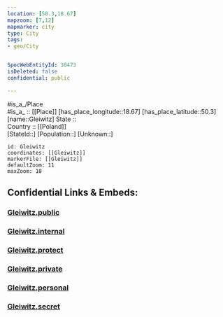 ```yaml
---
location: [50.3,18.67] 
mapzoom: [7,12] 
mapmarker: city 
type: City
tags:
- geo/City


SpocWebEntityId: 30473
isDeleted: false
confidential: public

---
```

#is_a_/Place  
#is_a_ :: [[Place]] 
[has_place_longitude::18.67] 
[has_place_latitude::50.3] 
[name::Gleiwitz] 
State ::  
Country :: [[Poland]]  
[StateId::] 
[Population::] 
[Unknown::] 


```leaflet
id: Gleiwitz
coordinates: [[Gleiwitz]] 
markerFile: [[Gleiwitz]] 
defaultZoom: 11 
maxZoom: 18
```


## Confidential Links & Embeds: 

### [Gleiwitz.public](/_public/\Earth\Continent\Europe\Europe~East\Poland\Provinces~Poland\Silesian\CityGleiwitz.public.md) 

### [Gleiwitz.internal](/_internal/\Earth\Continent\Europe\Europe~East\Poland\Provinces~Poland\Silesian\CityGleiwitz.internal.md) 

### [Gleiwitz.protect](/_protect/\Earth\Continent\Europe\Europe~East\Poland\Provinces~Poland\Silesian\CityGleiwitz.protect.md) 

### [Gleiwitz.private](/_private/\Earth\Continent\Europe\Europe~East\Poland\Provinces~Poland\Silesian\CityGleiwitz.private.md) 

### [Gleiwitz.personal](/_personal/\Earth\Continent\Europe\Europe~East\Poland\Provinces~Poland\Silesian\CityGleiwitz.personal.md) 

### [Gleiwitz.secret](/_secret/\Earth\Continent\Europe\Europe~East\Poland\Provinces~Poland\Silesian\CityGleiwitz.secret.md)

